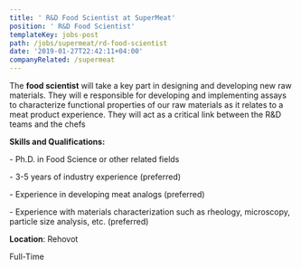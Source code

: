 ```yaml
---
title: ' R&D Food Scientist at SuperMeat'
position: ' R&D Food Scientist'
templateKey: jobs-post
path: /jobs/supermeat/rd-food-scientist
date: '2019-01-27T22:42:11+04:00'
companyRelated: /supermeat
---
```

The **food scientist** will take a key part in designing and developing new raw materials. They will e responsible for developing and implementing assays to characterize functional properties of our raw materials as it relates to a meat product experience. They will act as a critical link between the R&D teams and the chefs



**Skills and Qualifications:**

\- Ph.D. in Food Science or other related fields

\- 3-5 years of industry experience (preferred)

\- Experience in developing meat analogs (preferred)

\- Experience with materials characterization such as rheology, microscopy, particle size analysis, etc. (preferred)



**Location**: Rehovot



Full-Time
